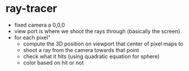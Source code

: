 # ray-tracer

- fixed camera a 0,0,0 
- view port is where we shoot the rays through (basically the screen) 
- for each pixel"
    - compute the 3D position on viewport that center of pixel maps to
    - shoot a ray from the camera towards that point
    - check what it hits (using quadratic equation for sphere)
    - color based on hit or not